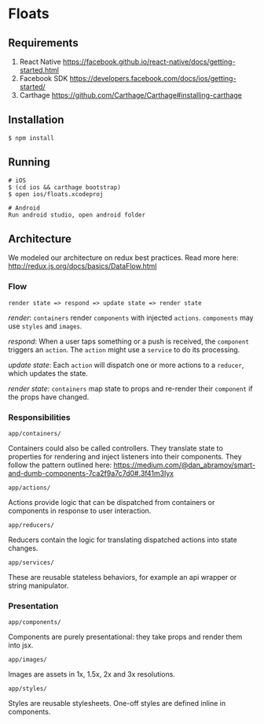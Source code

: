 # Floats

## Requirements

1. React Native https://facebook.github.io/react-native/docs/getting-started.html
1. Facebook SDK https://developers.facebook.com/docs/ios/getting-started/
1. Carthage https://github.com/Carthage/Carthage#installing-carthage

## Installation

    $ npm install

## Running

    # iOS
    $ (cd ios && carthage bootstrap)
    $ open ios/floats.xcodeproj

    # Android
    Run android studio, open android folder

## Architecture

We modeled our architecture on redux best practices. Read more here:  http://redux.js.org/docs/basics/DataFlow.html

### Flow

`render state => respond => update state => render state`

_render_: `containers` render `components` with injected `actions`. `components` may use `styles` and `images`.

_respond_: When a user taps something or a push is received, the `component` triggers an `action`. The `action` might use a `service` to do its processing.

_update state_: Each `action` will dispatch one or more actions to a `reducer`, which updates the state.

_render state_: `containers` map state to props and re-render their `component` if the props have changed.

### Responsibilities

`app/containers/`

Containers could also be called controllers. They translate state to properties for rendering and inject listeners into their components. They follow the pattern outlined here: https://medium.com/@dan_abramov/smart-and-dumb-components-7ca2f9a7c7d0#.3f41m3lyx

`app/actions/`

Actions provide logic that can be dispatched from containers or components in response to user interaction.

`app/reducers/`

Reducers contain the logic for translating dispatched actions into state changes.

`app/services/`

These are reusable stateless behaviors, for example an api wrapper or string manipulator.


### Presentation

`app/components/`

Components are purely presentational: they take props and render them into jsx.

`app/images/`

Images are assets in 1x, 1.5x, 2x and 3x resolutions.

`app/styles/`

Styles are reusable stylesheets. One-off styles are defined inline in components.

